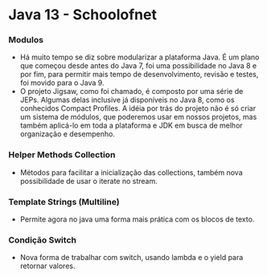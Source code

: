 # Java 13 - Schoolofnet

### Modulos
- Há muito tempo se diz sobre modularizar a plataforma Java. É um plano que começou desde antes do Java 7, foi uma possibilidade no Java 8 e por fim, para permitir mais tempo de desenvolvimento, revisão e testes, foi movido para o Java 9.
- O projeto Jigsaw, como foi chamado, é composto por uma série de JEPs. Algumas delas inclusive já disponíveis no Java 8, como os conhecidos Compact Profiles. A idéia por trás do projeto não é só criar um sistema de módulos, que poderemos usar em nossos projetos, mas também aplicá-lo em toda a plataforma e JDK em busca de melhor organização e desempenho.

### Helper Methods Collection
- Métodos para facilitar a inicialização das collections, também nova possibilidade de usar o iterate no stream.

### Template Strings (Multiline)
- Permite agora no java uma forma mais prática com os blocos de texto.

### Condição Switch
- Nova forma de trabalhar com switch, usando lambda e o yield para retornar valores. 